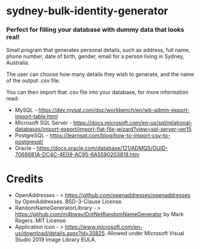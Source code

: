 # sydney-bulk-identity-generator
### Perfect for filling your database with dummy data that looks real!

Small program that generates personal details, such as address, full name, phone number, date of birth, gender, email for a person living in Sydney, Australia.

The user can choose how many details they wish to generate, and the name of the output .csv file.

You can then import that .csv file into your database, for more information read:

- MySQL - https://dev.mysql.com/doc/workbench/en/wb-admin-export-import-table.html
- Microsoft SQL Server - https://docs.microsoft.com/en-us/sql/relational-databases/import-export/import-flat-file-wizard?view=sql-server-ver15
- PostgreSQL - https://learnsql.com/blog/how-to-import-csv-to-postgresql/
- Oracle - https://docs.oracle.com/database/121/ADMQS/GUID-7068681A-DC4C-4E09-AC95-6A5590203818.htm

# Credits

- OpenAddresses - > https://github.com/openaddresses/openaddresses by OpenAddresses. BSD-3-Clause License.
- RandomNameGeneratorLibrary - > https://github.com/m4bwav/DotNetRandomNameGenerator by Mark Rogers. MIT License.
- Application icon - > https://www.microsoft.com/en-us/download/details.aspx?id=35825. Allowed under Microsoft Visual Studio 2019 Image Library EULA.